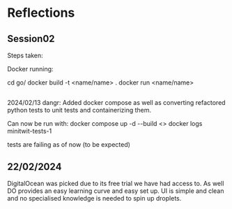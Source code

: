 # Reflections



## Session02

Steps taken: 

Docker running: 

cd go/
docker build -t <name/name> .
docker run <name/name>


##
2024/02/13
dangr:
Added docker compose as well as converting refactored python tests to unit tests and containerizing them.

Can now be run with:
docker compose up -d --build
<<wait a few seconds>>
docker logs minitwit-tests-1

tests are failing as of now (to be expected)


## 22/02/2024
DigitalOcean was picked due to its free trial we have had access to. As well DO provides an easy learning curve and easy set up. UI is simple and clean and no specialised knowledge is needed to spin up droplets.
